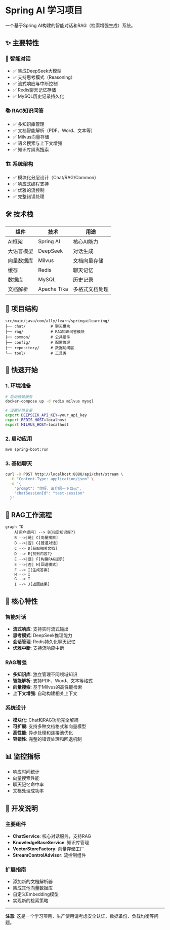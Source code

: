 # Spring AI 学习项目

一个基于Spring AI构建的智能对话和RAG（检索增强生成）系统。

## ✨ 主要特性

### 🤖 智能对话
- ✅ 集成DeepSeek大模型
- ✅ 支持思考模式（Reasoning）
- ✅ 流式响应与中断控制
- ✅ Redis聊天记忆存储
- ✅ MySQL历史记录持久化

### 📚 RAG知识问答
- ✅ 多知识库管理
- ✅ 文档智能解析（PDF、Word、文本等）
- ✅ Milvus向量存储
- ✅ 语义搜索与上下文增强
- ✅ 知识库隔离搜索

### 🏗️ 系统架构
- ✅ 模块化分层设计（Chat/RAG/Common）
- ✅ 响应式编程支持
- ✅ 优雅的流控制
- ✅ 完整错误处理

## 🛠️ 技术栈

| 组件 | 技术 | 用途 |
|------|------|------|
| AI框架 | Spring AI | 核心AI能力 |
| 大语言模型 | DeepSeek | 对话生成 |
| 向量数据库 | Milvus | 文档向量存储 |
| 缓存 | Redis | 聊天记忆 |
| 数据库 | MySQL | 历史记录 |
| 文档解析 | Apache Tika | 多格式文档处理 |

## 📁 项目结构

```
src/main/java/com/ally/learn/springailearning/
├── chat/           # 聊天模块
├── rag/            # RAG知识问答模块
├── common/         # 公共组件
├── config/         # 配置管理
├── repository/     # 数据访问层
└── tool/           # 工具类
```

## 🚀 快速开始

### 1. 环境准备
```bash
# 启动依赖服务
docker-compose up -d redis milvus mysql

# 设置环境变量
export DEEPSEEK_API_KEY=your_api_key
export REDIS_HOST=localhost
export MILVUS_HOST=localhost
```

### 2. 启动应用
```bash
mvn spring-boot:run
```

### 3. 基础聊天
```bash
curl -X POST http://localhost:8080/api/chat/stream \
  -H "Content-Type: application/json" \
  -d '{
    "prompt": "你好，请介绍一下自己",
    "chatSessionId": "test-session"
  }'
```

## 🔄 RAG工作流程

```mermaid
graph TD
    A[用户提问] --> B{指定知识库?}
    B -->|是| C[向量搜索]
    B -->|否| G[普通对话]
    C --> D[获取相关文档]
    D --> E{找到内容?}
    E -->|是| F[构建RAG提示]
    E -->|否| H[回退模式]
    F --> I[生成答案]
    H --> I
    G --> I
    I --> J[返回结果]
```

## 🎯 核心特性

### 智能对话
- **流式响应**: 支持实时流式输出
- **思考模式**: DeepSeek推理能力
- **会话管理**: Redis持久化聊天记忆
- **优雅中断**: 支持流响应中断

### RAG增强
- **多知识库**: 独立管理不同领域知识
- **智能解析**: 支持PDF、Word、文本等格式
- **向量搜索**: 基于Milvus的高性能检索
- **上下文增强**: 自动构建相关上下文

### 系统设计
- **模块化**: Chat和RAG功能完全解耦
- **可扩展**: 支持多种文档格式和向量模型
- **高性能**: 异步处理和连接池优化
- **容错性**: 完整的错误处理和回退机制

## 📊 监控指标

- 响应时间统计
- 向量搜索性能
- 聊天记忆命中率
- 文档处理成功率

## 🔧 开发说明

### 主要组件
- **ChatService**: 核心对话服务，支持RAG
- **KnowledgeBaseService**: 知识库管理
- **VectorStoreFactory**: 向量存储工厂
- **StreamControlAdvisor**: 流控制组件

### 扩展指南
- 添加新的文档解析器
- 集成其他向量数据库
- 自定义Embedding模型
- 实现新的检索策略

---

**注意**: 这是一个学习项目，生产使用请考虑安全认证、数据备份、负载均衡等问题。
